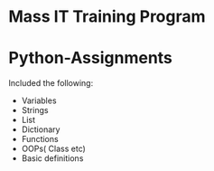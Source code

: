 # Mass IT Training Program

# Python-Assignments
  Included the following:
  - Variables
  - Strings
  - List
  - Dictionary
  - Functions
  - OOPs( Class etc)
  - Basic definitions

